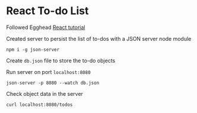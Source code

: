 # React To-do List

Followed Egghead [React tutorial](https://egghead.io/lessons/react-bootstrap-a-react-application-through-the-cli-with-create-react-app)

Created server to persist the list of to-dos with a JSON server node module  

```npm i -g json-server```  

Create `db.json` file to store the to-do objects

Run server on port `localhost:8080`

```json-server -p 8080 --watch db.json```

Check object data in the server

```curl localhost:8080/todos```
